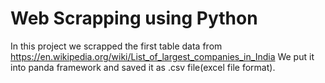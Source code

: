 # Web Scrapping using Python

In this project we scrapped the first  table data from https://en.wikipedia.org/wiki/List_of_largest_companies_in_India 
We put it into panda framework and saved it as .csv file(excel file format).

